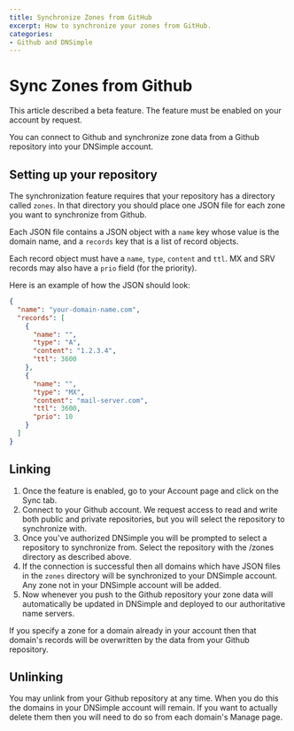 ```yaml
---
title: Synchronize Zones from GitHub
excerpt: How to synchronize your zones from GitHub.
categories:
- Github and DNSimple
---
```


# Sync Zones from Github

<note>
This article described a beta feature. The feature must be enabled on your account by request.
</note>

You can connect to Github and synchronize zone data from a Github repository into your DNSimple account.

## Setting up your repository

The synchronization feature requires that your repository has a directory called `zones`. In that directory you should place one JSON file for each zone you want to synchronize from Github.

Each JSON file contains a JSON object with a `name` key whose value is the domain name, and a `records` key that is a list of record objects.

Each record object must have a `name`, `type`, `content` and `ttl`. MX and SRV records may also have a `prio` field (for the priority).

Here is an example of how the JSON should look:

~~~json
{
  "name": "your-domain-name.com",
  "records": [
    {
      "name": "",
      "type": "A",
      "content": "1.2.3.4",
      "ttl": 3600
    },
    {
      "name": "",
      "type": "MX",
      "content": "mail-server.com",
      "ttl": 3600,
      "prio": 10
    }
  ]
}
~~~

## Linking

1. Once the feature is enabled, go to your Account page and click on the Sync tab.
2. Connect to your Github account. We request access to read and write both public and private repositories, but you will select the repository to synchronize with.
3. Once you've authorized DNSimple you will be prompted to select a repository to synchronize from. Select the repository with the /zones directory as described above.
4. If the connection is successful then all domains which have JSON files in the `zones` directory will be synchronized to your DNSimple account. Any zone not in your DNSimple account will be added.
5. Now whenever you push to the Github repository your zone data will automatically be updated in DNSimple and deployed to our authoritative name servers.

<warning>
If you specify a zone for a domain already in your account then that domain's records will be overwritten by the data from your Github repository.
</warning>

## Unlinking

You may unlink from your Github repository at any time. When you do this the domains in your DNSimple account will remain. If you want to actually delete them then you will need to do so from each domain's Manage page.
